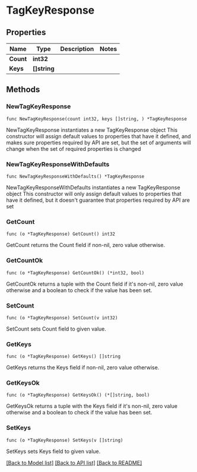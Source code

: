 # TagKeyResponse

## Properties

Name | Type | Description | Notes
------------ | ------------- | ------------- | -------------
**Count** | **int32** |  | 
**Keys** | **[]string** |  | 

## Methods

### NewTagKeyResponse

`func NewTagKeyResponse(count int32, keys []string, ) *TagKeyResponse`

NewTagKeyResponse instantiates a new TagKeyResponse object
This constructor will assign default values to properties that have it defined,
and makes sure properties required by API are set, but the set of arguments
will change when the set of required properties is changed

### NewTagKeyResponseWithDefaults

`func NewTagKeyResponseWithDefaults() *TagKeyResponse`

NewTagKeyResponseWithDefaults instantiates a new TagKeyResponse object
This constructor will only assign default values to properties that have it defined,
but it doesn't guarantee that properties required by API are set

### GetCount

`func (o *TagKeyResponse) GetCount() int32`

GetCount returns the Count field if non-nil, zero value otherwise.

### GetCountOk

`func (o *TagKeyResponse) GetCountOk() (*int32, bool)`

GetCountOk returns a tuple with the Count field if it's non-nil, zero value otherwise
and a boolean to check if the value has been set.

### SetCount

`func (o *TagKeyResponse) SetCount(v int32)`

SetCount sets Count field to given value.


### GetKeys

`func (o *TagKeyResponse) GetKeys() []string`

GetKeys returns the Keys field if non-nil, zero value otherwise.

### GetKeysOk

`func (o *TagKeyResponse) GetKeysOk() (*[]string, bool)`

GetKeysOk returns a tuple with the Keys field if it's non-nil, zero value otherwise
and a boolean to check if the value has been set.

### SetKeys

`func (o *TagKeyResponse) SetKeys(v []string)`

SetKeys sets Keys field to given value.



[[Back to Model list]](../README.md#documentation-for-models) [[Back to API list]](../README.md#documentation-for-api-endpoints) [[Back to README]](../README.md)



